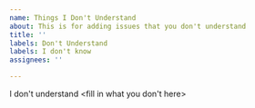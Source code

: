 ```yaml
---
name: Things I Don't Understand
about: This is for adding issues that you don't understand
title: ''
labels: Don't Understand
labels: I don't know
assignees: ''

---
```


I don't understand <fill in what you don't here>
